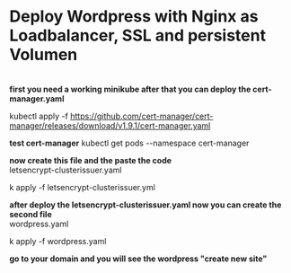 <h1><strong>Deploy Wordpress with Nginx as Loadbalancer, SSL and persistent Volumen</strong></h1><br>
<strong>first you need a working minikube after that you can deploy the cert-manager.yaml</strong><br>

kubectl apply -f https://github.com/cert-manager/cert-manager/releases/download/v1.9.1/cert-manager.yaml

<strong>test cert-manager</strong>
kubectl get pods --namespace cert-manager

<strong>now create this file and the paste the code</strong><br>
letsencrypt-clusterissuer.yaml

k apply -f letsencrypt-clusterissuer.yml

<strong>after deploy the letsencrypt-clusterissuer.yaml now you can create the second file</strong><br>
wordpress.yaml

k apply -f wordpress.yaml

<strong>go to your domain and you will see the wordpress "create new site"</strong>
